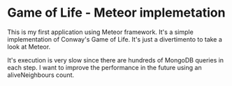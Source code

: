 Game of Life - Meteor implemetation
===================================

This is my first application using Meteor framework. It's a simple
implementation of Conway's Game of Life. It's just a divertimento to
take a look at Meteor. 

It's execution is very slow since there are hundreds of MongoDB queries
in each step. I want to improve the performance in the future using
an aliveNeighbours count.
